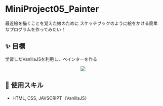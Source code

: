 # MiniProject05_Painter
最近絵を描くことを覚えた娘のために
スケッチブックのように絵をかける簡単なプログラムを作ってみたい！

## **✨ 目標**
学習したVanillaJSを利用し、ペインターを作る

<p align="center"><img src="＃"/></p>

## **🧰 使用スキル**

- HTML, CSS, JAVSCRIPT（VanillaJS）
